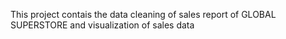 This project contais the data cleaning of sales report of GLOBAL SUPERSTORE
and visualization of sales data
